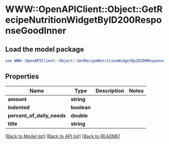 # WWW::OpenAPIClient::Object::GetRecipeNutritionWidgetByID200ResponseGoodInner

## Load the model package
```perl
use WWW::OpenAPIClient::Object::GetRecipeNutritionWidgetByID200ResponseGoodInner;
```

## Properties
Name | Type | Description | Notes
------------ | ------------- | ------------- | -------------
**amount** | **string** |  | 
**indented** | **boolean** |  | 
**percent_of_daily_needs** | **double** |  | 
**title** | **string** |  | 

[[Back to Model list]](../README.md#documentation-for-models) [[Back to API list]](../README.md#documentation-for-api-endpoints) [[Back to README]](../README.md)



